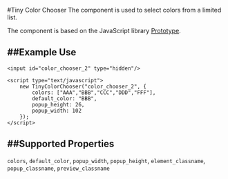 #Tiny Color Chooser
The component is used to select colors from a limited list. 

The component is based on the JavaScript library [Prototype](http://www.prototypejs.org/).

##Example Use
-------

    <input id="color_chooser_2" type="hidden"/>

    <script type="text/javascript">
        new TinyColorChooser("color_chooser_2", {
            colors: ["AAA","BBB","CCC","DDD","FFF"],
            default_color: "BBB",
            popup_height: 26,
            popup_width: 102
        });
    </script>

##Supported Properties
-------
`colors`, `default_color`, `popup_width`, `popup_height`, `element_classname`, `popup_classname`, `preview_classname`




